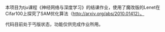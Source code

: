 本项目为tju课程《神经网络与深度学习》的结课作业，使用了魔改版的Lenet在Cifar100上探究了SAM优化算法（http://arxiv.org/abs/2010.01412）。

代码目前处于丐版状态，功能仅供完成作业所用。
